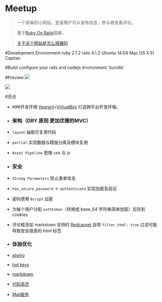 # Meetup

> 一个简单的小网站，登录用户可以发布信息，参与者发表评论。

> 基于[Ruby On Rails](http://rubyonrails.org/)搭建。

> [关于这个网站是怎么搭建的](http://zltunes.com/rails-da-zao-web-app/) 

#Development Environment
    ruby 2.1.2
    rails 4.1.2
    Ubuntu 14.04
    Mac OS X EI Capitan
    
#Build
    configure your rails and nodejs environment
    'bundle'
    
#Preview
![](http://ww4.sinaimg.cn/large/005tGCqhjw1f1pkrow5hkj31kw0vcaqw.jpg)

![](http://ww4.sinaimg.cn/large/005tGCqhjw1f1pkrxjpewj31kw0vb0x3.jpg)

#亮点

- ###开发环境
  [Vagrant](https://www.vagrantup.com/)+[VirtualBox](https://www.virtualbox.org/wiki/Downloads) 打造跨平台开发环境。

- ### 架构（DRY 原则 更加优雅的MVC）
 - ```layout``` 抽取可复用代码
 - ```partial``` 实现数据与模版分离及模块复用
 - ```Asset Pipeline``` 管理 css 与 js 
 
- ### 安全
 -  ```Strong Parameters``` 防止表单攻击
 -  ```has_secure_password``` ＋ ```authenticate``` 实现加密及验证
 -  密码使用 ```Bcrypt``` 加密
 -  为每个用户分配 ```authtoken```（转换成 base_64 字符串简单加密）后存到 cookies
 -  评论框添加 markdown 支持时 [Redcarpet]((https://github.com/vmg/redcarpet)) 自带 ```filter_html: true``` 过滤可能导致安全隐患的 html 标签

- ### 体验优化
 - [atwho](https://github.com/ichord/jquery-atwho-rails)
 - [hot keys](https://github.com/jeresig/jquery.hotkeys)
 - [markdown](https://github.com/vmg/redcarpet)
 - [代码高亮](https://github.com/tmm1/pygments.rb)
 - [Mail服务](http://guides.rubyonrails.org/action_mailer_basics.html)



